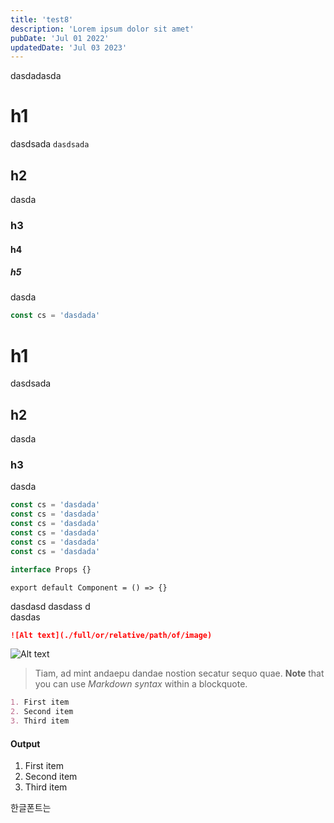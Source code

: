 ```yaml
---
title: 'test8'
description: 'Lorem ipsum dolor sit amet'
pubDate: 'Jul 01 2022'
updatedDate: 'Jul 03 2023'
---
```


dasdadasda

# h1

dasdsada `dasdsada`

## h2

dasda

### h3

#### h4

##### h5

dasda

```js
const cs = 'dasdada'
```

# h1

dasdsada

## h2

dasda

### h3

dasda

```js
const cs = 'dasdada'
const cs = 'dasdada'
const cs = 'dasdada'
const cs = 'dasdada'
const cs = 'dasdada'
const cs = 'dasdada'
```

```ts
interface Props {}
```

```tsx
export default Component = () => {}
```

dasdasd
dasdass
d<br>
dasdas

```markdown
![Alt text](./full/or/relative/path/of/image)
```

![Alt text](/icon/about.svg)

> Tiam, ad mint andaepu dandae nostion secatur sequo quae.
> **Note** that you can use _Markdown syntax_ within a blockquote.

```markdown
1. First item
2. Second item
3. Third item
```

#### Output

1. First item
2. Second item
3. Third item

한글폰트는
